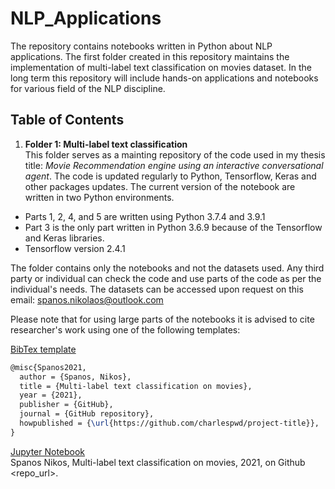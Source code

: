 # NLP_Applications
The repository contains notebooks written in Python about NLP applications. The first folder created in this repository maintains the implementation of multi-label text classification on movies dataset. In the long term this repository will include hands-on applications and notebooks for various field of the NLP discipline.

## Table of Contents
1) **Folder 1: Multi-label text classification**<br>
This folder serves as a mainting repository of the code used in my thesis title: *Movie Recommendation engine using an interactive conversational agent*. The code is updated regularly to Python, Tensorflow, Keras and other packages updates. The current version of the notebook are written in two Python environments.
* Parts 1, 2, 4, and 5 are written using Python 3.7.4 and 3.9.1
* Part 3 is the only part written in Python 3.6.9 because of the Tensorflow and Keras libraries.
* Tensorflow version 2.4.1

The folder contains only the notebooks and not the datasets used. Any third party or individual can check the code and use parts of the code as per the individual's needs. The datasets can be accessed upon request on this email: spanos.nikolaos@outlook.com

Please note that for using large parts of the notebooks it is advised to cite researcher's work using one of the following templates:

<ins>BibTex template</ins>
```latex
@misc{Spanos2021,
  author = {Spanos, Nikos},
  title = {Multi-label text classification on movies},
  year = {2021},
  publisher = {GitHub},
  journal = {GitHub repository},
  howpublished = {\url{https://github.com/charlespwd/project-title}},
}
````

<ins>Jupyter Notebook</ins><br>
Spanos Nikos, Multi-label text classification on movies, 2021, on Github <repo_url>.
